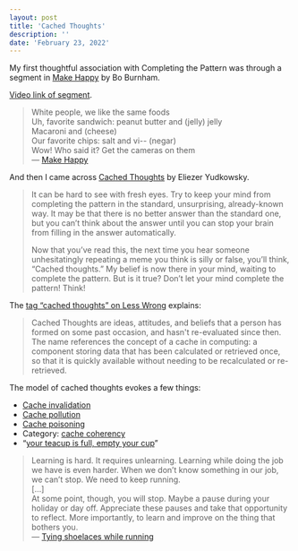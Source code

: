 ```yaml
---
layout: post
title: 'Cached Thoughts'
description: ''
date: 'February 23, 2022'
---
```


My first thoughtful association with Completing the Pattern was through a segment in [Make Happy](https://en.wikipedia.org/wiki/Make_Happy) by Bo Burnham.

[Video link of segment](https://youtu.be/AI4AC50n6cU).

> White people, we like the same foods  \
> Uh, favorite sandwich: peanut butter and (jelly) jelly  \
> Macaroni and (cheese)  \
> Our favorite chips: salt and vi-- (negar)  \
> Wow! Who said it? Get the cameras on them  \
> — [Make Happy](https://genius.com/Bo-burnham-white-people-hey-bo-guess-what-lyrics#:~:text=Uh%2C%20favorite%20sandwich%3A%20peanut%20butter%20and)

And then I came across [Cached Thoughts](https://www.lesswrong.com/posts/2MD3NMLBPCqPfnfre/cached-thoughts) by Eliezer Yudkowsky.

> It can be hard to see with fresh eyes. Try to keep your mind from completing the pattern in the standard, unsurprising, already-known way. It may be that there is no better answer than the standard one, but you can’t think about the answer until you can stop your brain from filling in the answer automatically.
>
> Now that you’ve read this, the next time you hear someone unhesitatingly repeating a meme you think is silly or false, you’ll think, “Cached thoughts.” My belief is now there in your mind, waiting to complete the pattern. But is it true? Don’t let your mind complete the pattern! Think!

The [tag “cached thoughts” on Less Wrong](https://www.lesswrong.com/tag/cached-thoughts) explains:

> Cached Thoughts are ideas, attitudes, and beliefs that a person has formed on some past occasion, and hasn't re-evaluated since then. The name references the concept of a cache in computing: a component storing data that has been calculated or retrieved once, so that it is quickly available without needing to be recalculated or re-retrieved.

The model of cached thoughts evokes a few things:
- [Cache invalidation](https://en.wikipedia.org/wiki/Cache_invalidation)
- [Cache pollution](https://en.wikipedia.org/wiki/Cache_pollution)
- [Cache poisoning](https://en.wikipedia.org/wiki/Cache_poisoning)
- Category: [cache coherency](https://en.wikipedia.org/wiki/Category:Cache_coherency)
- “[your teacup is full, empty your cup](https://bengtwendel.com/your-teacup-is-full-empty-your-cup/)”

> Learning is hard. It requires unlearning. Learning while doing the job we have is even harder. When we don’t know something in our job, we can’t stop. We need to keep running.  \
> […]  \
> At some point, though, you will stop. Maybe a pause during your holiday or day off. Appreciate these pauses and take that opportunity to reflect. More importantly, to learn and improve on the thing that bothers you.  \
> — [Tying shoelaces while running](https://buditanrim.co/2022/tying-shoelaces/)
